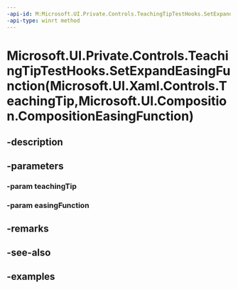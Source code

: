 ```yaml
---
-api-id: M:Microsoft.UI.Private.Controls.TeachingTipTestHooks.SetExpandEasingFunction(Microsoft.UI.Xaml.Controls.TeachingTip,Microsoft.UI.Composition.CompositionEasingFunction)
-api-type: winrt method
---
```


# Microsoft.UI.Private.Controls.TeachingTipTestHooks.SetExpandEasingFunction(Microsoft.UI.Xaml.Controls.TeachingTip,Microsoft.UI.Composition.CompositionEasingFunction)

<!--
public static void SetExpandEasingFunction (Microsoft.UI.Xaml.Controls.TeachingTip teachingTip, Microsoft.UI.Composition.CompositionEasingFunction easingFunction);
-->


## -description

## -parameters

### -param teachingTip

### -param easingFunction

## -remarks

## -see-also

## -examples


